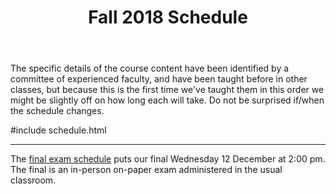﻿---
title: Fall 2018 Schedule
...

The specific details of the course content have been identified
by a committee of experienced faculty,
and have been taught before in other classes,
but because this is the first time we've taught them in this order
we might be slightly off on how long each will take.
Do not be surprised if/when the schedule changes.

#include schedule.html

<!-- To subscribe to the above calendar, add <http://www.cs.virginia.edu/luther/COA1/F2018/cal.ics> to your calender application of choice. -->

<hr/>

The <a href="http://www.virginia.edu/registrar/exams.html#1188">final exam schedule</a> puts our final Wednesday 12 December at 2:00 pm. The final is an in-person on-paper exam administered in the usual classroom.

